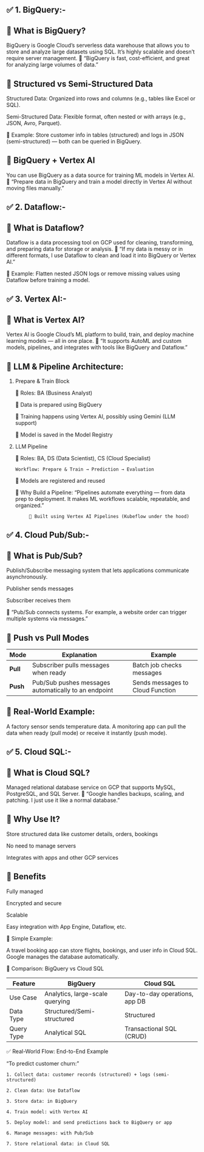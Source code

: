 ## ✅ 1. BigQuery:-

## 🔹 What is BigQuery?

BigQuery is Google Cloud’s serverless data warehouse that allows you to store and analyze large datasets using SQL. It’s highly scalable and doesn’t require server management. 💬 “BigQuery is fast, cost-efficient, and great for analyzing large volumes of data.”

## 🔹 Structured vs Semi-Structured Data

Structured Data: Organized into rows and columns (e.g., tables like Excel or SQL).

Semi-Structured Data: Flexible format, often nested or with arrays (e.g., JSON, Avro, Parquet).

🧠 Example: Store customer info in tables (structured) and logs in JSON (semi-structured) — both can be queried in BigQuery.

## 🔹 BigQuery + Vertex AI

You can use BigQuery as a data source for training ML models in Vertex AI. 💬 “Prepare data in BigQuery and train a model directly in Vertex AI without moving files manually.”

## ✅ 2. Dataflow:-

## 🔹 What is Dataflow?

Dataflow is a data processing tool on GCP used for cleaning, transforming, and preparing data for storage or analysis. 💬 “If my data is messy or in different formats, I use Dataflow to clean and load it into BigQuery or Vertex AI.”

🔹 Example: Flatten nested JSON logs or remove missing values using Dataflow before training a model.

## ✅ 3. Vertex AI:-

## 🔹 What is Vertex AI?
Vertex AI is Google Cloud’s ML platform to build, train, and deploy machine learning models — all in one place. 💬 “It supports AutoML and custom models, pipelines, and integrates with tools like BigQuery and Dataflow.”

## 🔹 LLM & Pipeline Architecture:
1. Prepare & Train Block

    🔹 Roles: BA (Business Analyst)

    🔹 Data is prepared using BigQuery

    🔹 Training happens using Vertex AI, possibly using Gemini (LLM support)

    🔹 Model is saved in the Model Registry

2. LLM Pipeline

    🔹 Roles: BA, DS (Data Scientist), CS (Cloud Specialist)

       Workflow: Prepare & Train → Prediction → Evaluation

    🔹 Models are registered and reused

    🔹 Why Build a Pipeline: “Pipelines automate everything — from data prep to deployment. It makes ML workflows scalable, repeatable, and organized.”

            🔹 Built using Vertex AI Pipelines (Kubeflow under the hood)

## ✅ 4. Cloud Pub/Sub:-

## 🔹 What is Pub/Sub?

Publish/Subscribe messaging system that lets applications communicate asynchronously.

Publisher sends messages

Subscriber receives them

💬 “Pub/Sub connects systems. For example, a website order can trigger multiple systems via messages.”

## 🔹 Push vs Pull Modes

| Mode     | Explanation                                          | Example                          |
| -------- | ---------------------------------------------------- | -------------------------------- |
| **Pull** | Subscriber pulls messages when ready                 | Batch job checks messages        |
| **Push** | Pub/Sub pushes messages automatically to an endpoint | Sends messages to Cloud Function |


## 🔹 Real-World Example:

A factory sensor sends temperature data. A monitoring app can pull the data when ready (pull mode) or receive it instantly (push mode).

## ✅ 5. Cloud SQL:-

## 🔹 What is Cloud SQL?

Managed relational database service on GCP that supports MySQL, PostgreSQL, and SQL Server. 💬 “Google handles backups, scaling, and patching. I just use it like a normal database.”

## 🔹 Why Use It?

Store structured data like customer details, orders, bookings

No need to manage servers

Integrates with apps and other GCP services

## 🔹 Benefits

Fully managed

Encrypted and secure

Scalable

Easy integration with App Engine, Dataflow, etc.

🔹 Simple Example:

A travel booking app can store flights, bookings, and user info in Cloud SQL. Google manages the database automatically.

🔹 Comparison: BigQuery vs Cloud SQL

| Feature    | BigQuery                        | Cloud SQL                     |
| ---------- | ------------------------------- | ----------------------------- |
| Use Case   | Analytics, large-scale querying | Day-to-day operations, app DB |
| Data Type  | Structured/Semi-structured      | Structured                    |
| Query Type | Analytical SQL                  | Transactional SQL (CRUD)      |


✅ Real-World Flow: End-to-End Example

“To predict customer churn:”

    1. Collect data: customer records (structured) + logs (semi-structured)

    2. Clean data: Use Dataflow

    3. Store data: in BigQuery

    4. Train model: with Vertex AI

    5. Deploy model: and send predictions back to BigQuery or app

    6. Manage messages: with Pub/Sub

    7. Store relational data: in Cloud SQL


